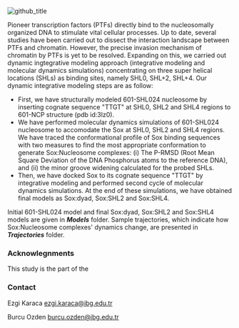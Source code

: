 ![github_title](https://user-images.githubusercontent.com/64282221/142156322-b771a61c-2515-4dc4-8cfe-948d1bbe2cb9.png)

Pioneer transcription factors (PTFs) directly bind to the nucleosomally organized DNA to stimulate vital cellular processes. Up to date, several studies have been carried out to dissect the interaction landscape between PTFs and chromatin. However, the precise invasion mechanism of chromatin by PTFs is yet to be resolved. Expanding on this, we carried out dynamic ingtegrative modeling approach (integrative modeling and molecular dynamics simulations) concentrating on three super helical locations (SHLs) as binding sites, namely SHL0, SHL+2, SHL+4. Our dynamic integrative modeling steps are as follow:

* First, we have structurally modeled 601-SHL024 nucleosome by inserting cognate sequence "TTGT" at SHL0, SHL2 and SHL4 regions to 601-NCP structure (pdb id:3lz0). 
* We have performed molecular dynamics simulations of 601-SHL024 nucleosome to accomodate the Sox at SHL0, SHL2 and SHL4 regions. We have traced the conformational profile of Sox binding sequences with two measures to find the most appropriate conformation to generate Sox:Nucleosome complexes: (i) The P-RMSD (Root Mean Square Deviation of the DNA Phosphorus atoms to the reference DNA), and (ii) the minor groove widening calculated for the probed SHLs. 
* Then, we have docked Sox to its cognate sequence "TTGT" by integrative modeling and performed second cycle of molecular dynamics simulations. At the end of these simulations, we have obtained final models as Sox:dyad, Sox:SHL2 and Sox:SHL4. 

Initial 601-SHL024 model and final Sox:dyad, Sox:SHL2 and Sox:SHL4 models are given in **_Models_** folder.
Sample trajectories, which indicate how Sox:Nucleosome complexes' dynamics change, are presented in **_Trajectories_** folder.

### Acknowlegnments
This study is the part of the 

### Contact
Ezgi Karaca ezgi.karaca@ibg.edu.tr

Burcu Ozden burcu.ozden@ibg.edu.tr
